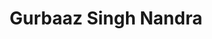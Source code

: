---
image_path: /assets/img/cordi1.jpg
title: Gurbaaz Singh Nandra
info: Y19 BT Computer Science and Engg.
facebook: gurbaaz.nandra
insta: gurbaaz_singh27
---